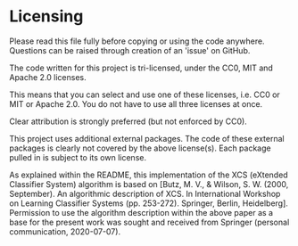 # Licensing #

Please read this file fully before copying or using the code anywhere.
Questions can be raised through creation of an 'issue' on GitHub.

The code written for this project is tri-licensed, under the CC0, MIT
and Apache 2.0 licenses.

This means that you can select and use one of these licenses, i.e. CC0
or MIT or Apache 2.0. You do not have to use all three licenses at
once.

Clear attribution is strongly preferred (but not enforced by CC0).

This project uses additional external packages. The code of these
external packages is clearly not covered by the above license(s). Each
package pulled in is subject to its own license.

As explained within the README, this implementation of the XCS
(eXtended Classifier System) algorithm is based on [Butz, M. V., &
Wilson, S. W. (2000, September). An algorithmic description of XCS. In
International Workshop on Learning Classifier Systems (pp. 253-272).
Springer, Berlin, Heidelberg]. Permission to use the algorithm
description within the above paper as a base for the present work was
sought and received from Springer (personal communication, 2020-07-07).
